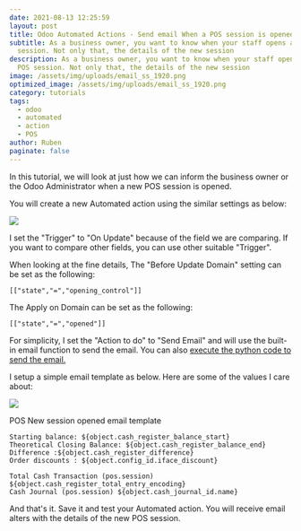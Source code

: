 ```yaml
---
date: 2021-08-13 12:25:59
layout: post
title: Odoo Automated Actions - Send email When a POS session is opened
subtitle: As a business owner, you want to know when your staff opens a new POS
  session. Not only that, the details of the new session
description: As a business owner, you want to know when your staff opens a new
  POS session. Not only that, the details of the new session
image: /assets/img/uploads/email_ss_1920.png
optimized_image: /assets/img/uploads/email_ss_1920.png
category: tutorials
tags:
  - odoo
  - automated
  - action
  - POS
author: Ruben
paginate: false
---
```

In this tutorial, we will look at just how we can inform the business owner or the Odoo Administrator when a new POS session is opened. 

You will create a new Automated action using the similar settings as below:

![](/assets/img/uploads/screen-shot-2021-08-13-at-11.50.41-am.png)

I set the "Trigger" to "On Update" because of the field we are comparing. If you want to compare other fields, you can use other suitable "Trigger".

When looking at the fine details, The "Before Update Domain" setting can be set as the following:

```
[["state","=","opening_control"]]
```

The Apply on Domain can be set as the following:

```
[["state","=","opened"]]
```

For simplicity, I set the "Action to do" to "Send Email" and will use the built-in email function to send the email. You can also [execute the python code to send the email. ](https://www.rubeshan.com/odoo-automated-actions-send-email-via-python-code/)

I setup a simple email template as below. Here are some of the values I care about:

![](/assets/img/uploads/screen-shot-2021-08-13-at-12.36.40-pm.png)

POS New session opened email template

```
Starting balance: ${object.cash_register_balance_start}
Theoretical Closing Balance: ${object.cash_register_balance_end}
Difference :${object.cash_register_difference}
Order discounts : ${object.config_id.iface_discount}

Total Cash Transaction (pos.session) ${object.cash_register_total_entry_encoding}
Cash Journal (pos.session) ${object.cash_journal_id.name}
```

And that's it. Save it and test your Automated action. You will receive email alters with the details of the new POS session.